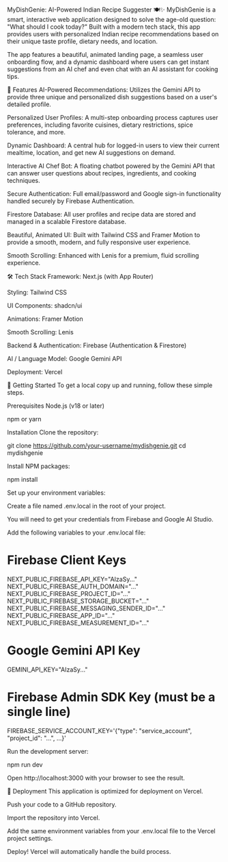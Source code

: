 MyDishGenie: AI-Powered Indian Recipe Suggester 🍽️✨
MyDishGenie is a smart, interactive web application designed to solve the age-old question: "What should I cook today?" Built with a modern tech stack, this app provides users with personalized Indian recipe recommendations based on their unique taste profile, dietary needs, and location.

The app features a beautiful, animated landing page, a seamless user onboarding flow, and a dynamic dashboard where users can get instant suggestions from an AI chef and even chat with an AI assistant for cooking tips.

🚀 Features
AI-Powered Recommendations: Utilizes the Gemini API to provide three unique and personalized dish suggestions based on a user's detailed profile.

Personalized User Profiles: A multi-step onboarding process captures user preferences, including favorite cuisines, dietary restrictions, spice tolerance, and more.

Dynamic Dashboard: A central hub for logged-in users to view their current mealtime, location, and get new AI suggestions on demand.

Interactive AI Chef Bot: A floating chatbot powered by the Gemini API that can answer user questions about recipes, ingredients, and cooking techniques.

Secure Authentication: Full email/password and Google sign-in functionality handled securely by Firebase Authentication.

Firestore Database: All user profiles and recipe data are stored and managed in a scalable Firestore database.

Beautiful, Animated UI: Built with Tailwind CSS and Framer Motion to provide a smooth, modern, and fully responsive user experience.

Smooth Scrolling: Enhanced with Lenis for a premium, fluid scrolling experience.

🛠️ Tech Stack
Framework: Next.js (with App Router)

Styling: Tailwind CSS

UI Components: shadcn/ui

Animations: Framer Motion

Smooth Scrolling: Lenis

Backend & Authentication: Firebase (Authentication & Firestore)

AI / Language Model: Google Gemini API

Deployment: Vercel

🏁 Getting Started
To get a local copy up and running, follow these simple steps.

Prerequisites
Node.js (v18 or later)

npm or yarn

Installation
Clone the repository:

git clone https://github.com/your-username/mydishgenie.git
cd mydishgenie

Install NPM packages:

npm install

Set up your environment variables:

Create a file named .env.local in the root of your project.

You will need to get your credentials from Firebase and Google AI Studio.

Add the following variables to your .env.local file:

# Firebase Client Keys
NEXT_PUBLIC_FIREBASE_API_KEY="AIzaSy..."
NEXT_PUBLIC_FIREBASE_AUTH_DOMAIN="..."
NEXT_PUBLIC_FIREBASE_PROJECT_ID="..."
NEXT_PUBLIC_FIREBASE_STORAGE_BUCKET="..."
NEXT_PUBLIC_FIREBASE_MESSAGING_SENDER_ID="..."
NEXT_PUBLIC_FIREBASE_APP_ID="..."
NEXT_PUBLIC_FIREBASE_MEASUREMENT_ID="..."

# Google Gemini API Key
GEMINI_API_KEY="AIzaSy..."

# Firebase Admin SDK Key (must be a single line)
FIREBASE_SERVICE_ACCOUNT_KEY='{"type": "service_account", "project_id": "...", ...}'

Run the development server:

npm run dev

Open http://localhost:3000 with your browser to see the result.

🚀 Deployment
This application is optimized for deployment on Vercel.

Push your code to a GitHub repository.

Import the repository into Vercel.

Add the same environment variables from your .env.local file to the Vercel project settings.

Deploy! Vercel will automatically handle the build process.
